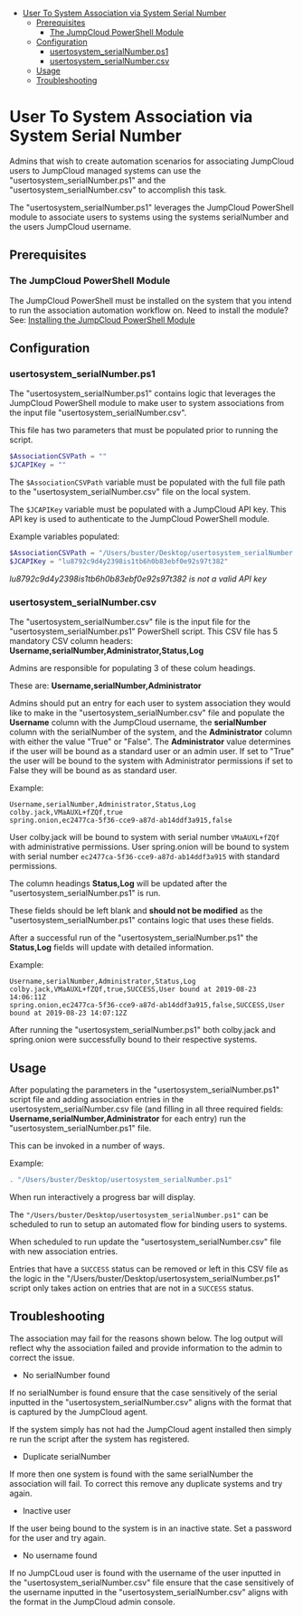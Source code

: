 
- [User To System Association via System Serial Number](#user-to-system-association-via-system-serial-number)
  - [Prerequisites](#prerequisites)
    - [The JumpCloud PowerShell Module](#the-jumpcloud-powershell-module)
  - [Configuration](#configuration)
    - [usertosystem_serialNumber.ps1](#usertosystemserialnumberps1)
    - [usertosystem_serialNumber.csv](#usertosystemserialnumbercsv)
  - [Usage](#usage)
  - [Troubleshooting](#troubleshooting)

# User To System Association via System Serial Number

Admins that wish to create automation scenarios for associating JumpCloud users to JumpCloud managed systems can use the "usertosystem_serialNumber.ps1" and the "usertosystem_serialNumber.csv" to accomplish this task.

The "usertosystem_serialNumber.ps1" leverages the JumpCloud PowerShell module to associate users to systems using the systems serialNumber and the users JumpCloud username.

## Prerequisites

### The JumpCloud PowerShell Module

The JumpCloud PowerShell must be installed on the system that you intend to run the association automation workflow on.
Need to install the module? See: [Installing the JumpCloud PowerShell Module](https://github.com/TheJumpCloud/support/wiki/Installing-the-JumpCloud-PowerShell-Module)

## Configuration

### usertosystem_serialNumber.ps1

The "usertosystem_serialNumber.ps1" contains logic that leverages the JumpCloud PowerShell module to make user to system associations from the input file "usertosystem_serialNumber.csv".

This file has two parameters that must be populated prior to running the script.

```PowerShell
$AssociationCSVPath = ""
$JCAPIKey = ""
```

The `$AssociationCSVPath` variable must be populated with the full file path to the "usertosystem_serialNumber.csv" file on the local system.

The `$JCAPIKey` variable must be populated with a JumpCloud API key. This API key is used to authenticate to the JumpCloud PowerShell module.

Example variables populated:

```PowerShell
$AssociationCSVPath = "/Users/buster/Desktop/usertosystem_serialNumber.csv"
$JCAPIKey = "lu8792c9d4y2398is1tb6h0b83ebf0e92s97t382"

```
*lu8792c9d4y2398is1tb6h0b83ebf0e92s97t382 is not a valid API key*

### usertosystem_serialNumber.csv

The "usertosystem_serialNumber.csv" file is the input file for the "usertosystem_serialNumber.ps1" PowerShell script. This CSV file has 5 mandatory CSV column headers: **Username,serialNumber,Administrator,Status,Log**

Admins are responsible for populating 3 of these colum headings.

These are: **Username,serialNumber,Administrator**

Admins should put an entry for each user to system association they would like to make in the "usertosystem_serialNumber.csv" file and populate the **Username** column with the JumpCloud username, the **serialNumber** column with the serialNumber of the system, and the **Administrator** column with either the value "True" or "False". The **Administrator** value determines if the user will be bound as a standard user or an admin user. If set to "True" the user will be bound to the system with Administrator permissions if set to False they will be bound as as standard user.

Example:

```Csv
Username,serialNumber,Administrator,Status,Log
colby.jack,VMaAUXL+fZQf,true
spring.onion,ec2477ca-5f36-cce9-a87d-ab14ddf3a915,false
```

User colby.jack will be bound to system with serial number `VMaAUXL+fZQf` with administrative permissions.
User spring.onion will be bound to system with serial number `ec2477ca-5f36-cce9-a87d-ab14ddf3a915` with standard permissions.

The column headings **Status,Log** will be updated after the "usertosystem_serialNumber.ps1" is run.

These fields should be left blank and **should not be modified** as the "usertosystem_serialNumber.ps1" contains logic that uses these fields.

After a successful run of the "usertosystem_serialNumber.ps1" the **Status,Log** fields will update with detailed information.

Example:

```CSV
Username,serialNumber,Administrator,Status,Log
colby.jack,VMaAUXL+fZQf,true,SUCCESS,User bound at 2019-08-23 14:06:11Z
spring.onion,ec2477ca-5f36-cce9-a87d-ab14ddf3a915,false,SUCCESS,User bound at 2019-08-23 14:07:12Z
```

After running the "usertosystem_serialNumber.ps1" both colby.jack and spring.onion were successfully bound to their respective systems.

## Usage

After populating the parameters in the "usertosystem_serialNumber.ps1" script file and adding association entries in the usertosystem_serialNumber.csv file (and filling in all three required fields: **Username,serialNumber,Administrator** for each entry) run the "usertosystem_serialNumber.ps1" file.

This can be invoked in a number of ways.

Example:

```PowerShell
. "/Users/buster/Desktop/usertosystem_serialNumber.ps1"
```

When run interactively a progress bar will display.

The `"/Users/buster/Desktop/usertosystem_serialNumber.ps1"` can be scheduled to run to setup an automated flow for binding users to systems.

When scheduled to run update the "usertosystem_serialNumber.csv" file with new association entries.

Entries that have a `SUCCESS` status can be removed or left in this CSV file as the logic in the "/Users/buster/Desktop/usertosystem_serialNumber.ps1" script only takes action on entries that are not in a `SUCCESS` status.

## Troubleshooting

The association may fail for the reasons shown below. The log output will reflect why the association failed and provide information to the admin to correct the issue.

- No serialNumber found

If no serialNumber is found ensure that the case sensitively of the serial inputted in the "usertosystem_serialNumber.csv" aligns with the format that is captured by the JumpCloud agent.

If the system simply has not had the JumpCloud agent installed then simply re run the script after the system has registered.

- Duplicate serialNumber

If more then one system is found with the same serialNumber the association will fail. To correct this remove any duplicate systems and try again.

- Inactive user

If the user being bound to the system is in an inactive state. Set a password for the user and try again.

- No username found

If no JumpCLoud user is found with the username of the user inputted in the "usertosystem_serialNumber.csv" file ensure that the case sensitively of the username inputted in the "usertosystem_serialNumber.csv" aligns with the format in the JumpCloud admin console.
